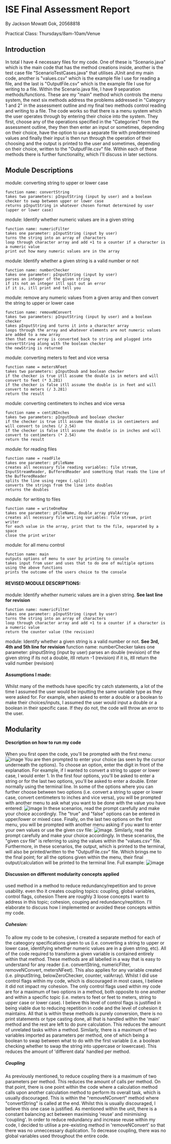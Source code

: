 # ISE Final Assessment Report

By Jackson Mowatt Gok, 
20568818

Practical Class: Thursdays/8am-10am/Venue

## Introduction
In total I have 4 necessary files for my code. One of these is "Scenario.java" which is the main code that has the method creations inside, another is the test case file "ScenarioTestCases.java" that utilises JUnit and my main code, another is "values.csv" which is the example file I use for reading a file, and the last is "OutputFile.csv" which is the example file I use for writing to a file. Within the Scenario.java file, I have 9 separation methods/functions. These are my "main" method which controls the menu system, the next six methods address the problems addressed in "Category 1 and 2" in the assessment outline and my final two methods control reading and writing to a file. The code works so that there is a menu system which the user operates through by entering their choice into the system. They first, choose any of the operations specified in the "Categories" from the assessment outline, they then then enter an input or sometimes, depending on their choice, have the option to use a separate file with predetermined values and finally their input is then run through the operation of their choosing and the output is printed to the user and sometimes, depending on their choice, written to the "OutputFile.csv" file. Within each of these methods there is further functionality, which I'll discuss in later sections.

## Module Descriptions
module: converting string to upper or lower case  

    function name: convertString
    takes two parameters: pInputString (input by user) and a boolean checker to swap between upper or lower case
    returns pInputString in whatever chosen format determined by user (upper or lower case)


module: Identify whether numeric values are in a given string  

    function name: numericFilter
    takes one parameter: pInputString (input by user)
    turns the string into an array of characters
    loop through character array and add +1 to a counter if a character is a numeric value
    print out how many numeric values are in the array

module: Identify whether a given string is a valid number or not  

    function name: numberChecker
    takes one parameter: pInputString (input by user)
    parses an integer of the given string
    if its not an integer itll spit out an error
    if it is, itll print and tell you


module: remove any numeric values from a given array and then convert the string to upper or lower case  

    function name: removeNConvert
    takes two parameters: pInputString (input by user) and a boolean checker 
    takes pInputString and turns it into a character array
    loops through the array and whatever elements are not numeric values are added to a new array
    then that new array is converted back to string and plugged into convertString along with the boolean checker
    the newString is returned

module: converting meters to feet and vice versa  

    function name = metersNFeet
    takes two parameters: pInputDoub and boolean checker
    if the checker is true itll assume the double is in meters and will convert to feet (* 3.281)
    if the checker is false itll assume the double is in feet and will convert to meters (/ 3.281)
    return the result

module: converting centimeters to inches and vice versa  

    function name = centiNInches
    takes two parameters: pInputDoub and boolean checker
    if the checker is true itll assume the double is in centimeters and will convert to inches (/ 2.54)
    if the checker is false itll assume the double is in inches and will convert to centimeters (* 2.54)
    return the result



module: for reading files  

    function name = readFile
    takes one parameter: pFileName
    creates all necessary file reading variables: file stream, InputStreamReader, BufferedReader and something that reads the line of the BufferedReader
    splits the line using regex (.split)
    converts the strings from the line into doubles
    returns the doubles

module: for writing to files  

    function name = writeOneRow
    takes one parameter: pFileName, double array pValArray
    creates all necessary file writing variables: file stream, print writer
    for each value in the array, print that to the file, separated by a space
    close the print writer


module: for all menu control  

    function name: main
    outputs options of menu to user by printing to console
    takes input from user and uses that to do one of multiple options using the above functions
    prints the outcome of the users choice to the console

#### REVISED MODULE DESCRIPTIONS:

module: Identify whether numeric values are in a given string.  **See last line for revision**

    function name: numericFilter
    takes one parameter: pInputString (input by user)
    turns the string into an array of characters
    loop through character array and add +1 to a counter if a character is a numeric value
    return the counter value (the revision)

module: Identify whether a given string is a valid number or not. **See 3rd, 4th and 5th line for revision**
    function name: numberChecker
    takes one parameter: pInputString (input by user)
    parses an double (revision) of the given string
    if its not a double, itll return -1 (revision)
    if it is, itll return the valid number (revision)
    
    
#### Assumptions I made:
Whilst many of the methods have specific try catch statements, a lot of the time I assumed the user would be inputting the same variable type as they were asked for. For example, when asked to enter a double or a boolean to make their choices/inputs, I assumed the user would input a double or a boolean in their specific case. If they do not, the code will throw an error to the user.

## Modularity
#### Description on how to run my code
When you first open the code, you'll be prompted with the first menu:
![image](https://images2.imgbox.com/16/ca/JI19dGz1_o.png)
You are then prompted to enter your choice (as seen by the cursor underneath the options). To choose an option, enter the digit in front of the explanation. For example, if I wanted to convert a string to upper or lower case, I would enter 1.
In the first four options, you'll be asked to enter a string or for the last two options, you'll be asked to enter a double. Enter normally using the terminal line.
In some of the options where you can further choose between two options (i.e. convert a string to upper or lower case, convert centimeters to inches and vice versa), you will be prompted with another menu to ask what you want to be done with the value you have entered:
![image](https://images2.imgbox.com/4c/ad/po9bhyJ5_o.png)
In these scenarios, read the prompt carefully and make your choice accordingly. The "true" and "false" options can be entered in upper/lower or mixed case.
Finally, on the last two options on the first menu, you will be prompted with another menu asking if you want to enter your own values or use the given csv file:
![image](https://images2.imgbox.com/d5/b0/zfTDWBGS_o.png).
Similarly, read the prompt carefully and make your choice accordingly. In these scenarios, the "given csv file" is referring to using the values within the "values.csv" file. Furthermore, in these scenarios, the output, which is printed to the terminal, will also be printed/written to the "OutputFile.csv" file.
Which brings me to the final point; for all the options given within the menu, their final output/calculation will be printed to the terminal line.
Full example:
![image](https://images2.imgbox.com/3a/d3/U99H8ABR_o.png)

#### Discussion on different modularity concepts applied
used method in a method to reduce redundancy/repetition and to prove usability. even tho it creates coupling
topics: coupling, global variables, control flags, cohesion
There are roughly 3 loose concepts I want to address in this topic; cohesion, couping and redundancy/repitition. I'll elaborate to discuss how I implemented or avoided these concepts within my code.

##### Cohesion:
To allow my code to be cohesive, I created a separate method for each of the cateogory specifications given to us (i.e. converting a string to upper or lower case, identifying whether numeric values are in a given string, etc). All of the code required to transform a given variable is contained entirely within that method. These methods are all labelled in a way that is easy to understand for any reader (i.e. convertString, numericFilter, removeNConvert, metersNFeet). This also applies for any variable created (i.e. pInputString, belowZeroChecker, counter, valArray). Whilst I did use control flags within my code, which is discouraged in most cases, I believe it did not impact my cohesion. The only control flags used within my code are for a maximum of two options in a method, both opposite to one another and within a specific topic (i.e. meters to feet or feet to meters, string to upper case or lower case). I believe this level of control flags is justified in being viable due to reducing repetition in code and the level of cohesion it maintains. All that is within these methods is purely conversion, there is no print statements or type casting done, all that is handled within the 'main' method and the rest are left to do pure calculation. This reduces the amount of unrelated tasks within a method. Similarly, there is a maximum of two variables imported as parameters per method, one of which being a boolean to swap between what to do with the first variable (i.e. a boolean checking whether to swap the string into uppercase or lowercase). This reduces the amount of 'different data' handled per method. 

##### Coupling
As previously mentioned, to reduce coupling there is a maximum of two parameters per method. This reduces the amount of calls per method. On that point, there is one point within the code where a calculation method calls upon another calculation method to perform its overall task, which is usually discouraged. This is within the "removeNConvert" method where "convertString" is called at the end. Whilst this is usually discouraged, I believe this one case is justified. As mentioned within the unit, there is a constant balancing act between maximising 'reuse' and minimising 'coupling'. In order to reduce redundancy and increase reuse within my code, I decided to utilise a pre-existing method in 'removeNConvert' so that there was no unneccessary duplication.
To decrease coupling, there was no global variables used throughout the entire code.




    